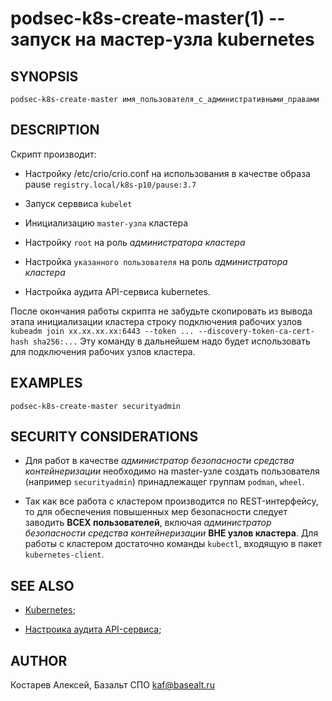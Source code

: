 podsec-k8s-create-master(1) -- запуск на мастер-узла kubernetes
================================

## SYNOPSIS

`podsec-k8s-create-master имя_пользователя_с_административными_правами`

## DESCRIPTION

Скрипт производит:

- Настройку /etc/crio/crio.conf на использования в качестве образа pause `registry.local/k8s-p10/pause:3.7`

- Запуск серввиса `kubelet`

- Инициализацию `master-узла` кластера

- Настройку `root` на роль *администратора кластера*

- Настройка `указанного пользователя` на роль *администратора кластера*

- Настройка аудита API-сервиса kubernetes.

После окончания работы скрипта не забудьте скопировать из вывода этапа инициализации кластера строку подключения рабочих узлов
`kubeadm join xx.xx.xx.xx:6443 --token ... --discovery-token-ca-cert-hash sha256:...`
Эту команду в дальнейшем надо будет использовать для подключения рабочих узлов кластера.

## EXAMPLES

`podsec-k8s-create-master securityadmin`

## SECURITY CONSIDERATIONS

- Для работ в качестве *администратор безопасности средства контейнеризации* необходимо на master-узле создать пользователя (например `securityadmin`) принадлежащег группам `podman`, `wheel`.

- Так как все работа с кластером производится по REST-интерфейсу, то для обеспечения повышенных мер безопасности следует заводить **ВСЕХ пользователей**, включая *администратор безопасности средства контейнеризации* **ВНЕ узлов кластера**. Для работы с кластером достаточно команды `kubectl`, входящую в пакет `kubernetes-client`.

## SEE ALSO

- [Kubernetes](https://www.altlinux.org/Kubernetes);

- [Настроика аудита API-сервиса](https://github.com/alt-cloud/podsec/blob/master/k8s/RBAC/addUser/clusterroleBinding.md);

## AUTHOR

Костарев Алексей, Базальт СПО
kaf@basealt.ru
